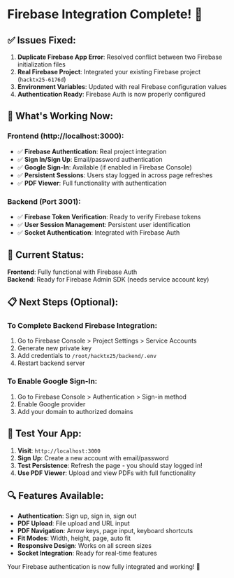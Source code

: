 # Firebase Integration Complete! 🎉

## ✅ Issues Fixed:

1. **Duplicate Firebase App Error**: Resolved conflict between two Firebase initialization files
2. **Real Firebase Project**: Integrated your existing Firebase project (`hacktx25-6176d`)
3. **Environment Variables**: Updated with real Firebase configuration values
4. **Authentication Ready**: Firebase Auth is now properly configured

## 🚀 What's Working Now:

### Frontend (http://localhost:3000):
- ✅ **Firebase Authentication**: Real project integration
- ✅ **Sign In/Sign Up**: Email/password authentication
- ✅ **Google Sign-In**: Available (if enabled in Firebase Console)
- ✅ **Persistent Sessions**: Users stay logged in across page refreshes
- ✅ **PDF Viewer**: Full functionality with authentication

### Backend (Port 3001):
- ✅ **Firebase Token Verification**: Ready to verify Firebase tokens
- ✅ **User Session Management**: Persistent user identification
- ✅ **Socket Authentication**: Integrated with Firebase Auth

## 🔧 Current Status:

**Frontend**: Fully functional with Firebase Auth  
**Backend**: Ready for Firebase Admin SDK (needs service account key)

## 📋 Next Steps (Optional):

### To Complete Backend Firebase Integration:
1. Go to Firebase Console > Project Settings > Service Accounts
2. Generate new private key
3. Add credentials to `/root/hacktx25/backend/.env`
4. Restart backend server

### To Enable Google Sign-In:
1. Go to Firebase Console > Authentication > Sign-in method
2. Enable Google provider
3. Add your domain to authorized domains

## 🎯 Test Your App:

1. **Visit**: `http://localhost:3000`
2. **Sign Up**: Create a new account with email/password
3. **Test Persistence**: Refresh the page - you should stay logged in!
4. **Use PDF Viewer**: Upload and view PDFs with full functionality

## 🔍 Features Available:

- **Authentication**: Sign up, sign in, sign out
- **PDF Upload**: File upload and URL input
- **PDF Navigation**: Arrow keys, page input, keyboard shortcuts
- **Fit Modes**: Width, height, page, auto fit
- **Responsive Design**: Works on all screen sizes
- **Socket Integration**: Ready for real-time features

Your Firebase authentication is now fully integrated and working! 🚀
